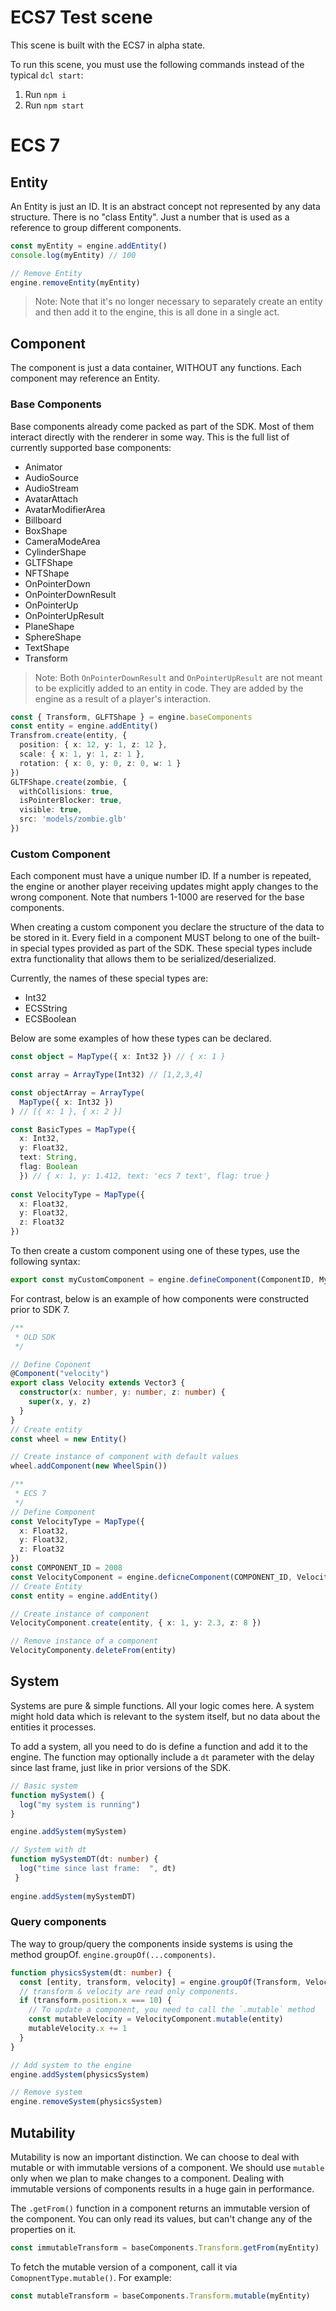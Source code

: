 # ECS7 Test scene

This scene is built with the ECS7 in alpha state.

To run this scene, you must use the following commands instead of the typical `dcl start`:

1. Run `npm i`
2. Run `npm start`


# ECS 7

## Entity

An Entity is just an ID. It is an abstract concept not represented by any data structure. There is no "class Entity". Just a number that is used as a reference to group different components.

```ts
const myEntity = engine.addEntity()
console.log(myEntity) // 100

// Remove Entity
engine.removeEntity(myEntity)
```

> Note: Note that it's no longer necessary to separately create an entity and then add it to the engine, this is all done in a single act.

## Component

The component is just a data container, WITHOUT any functions.
Each component may reference an Entity.

### Base Components

Base components already come packed as part of the SDK. Most of them interact directly with the renderer in some way. This is the full list of currently supported base components:

- Animator
- AudioSource
- AudioStream
- AvatarAttach
- AvatarModifierArea
- Billboard
- BoxShape
- CameraModeArea
- CylinderShape
- GLTFShape
- NFTShape
- OnPointerDown
- OnPointerDownResult
- OnPointerUp
- OnPointerUpResult
- PlaneShape
- SphereShape
- TextShape
- Transform

> Note: Both `OnPointerDownResult` and `OnPointerUpResult` are not meant to be explicitly added to an entity in code. They are added by the engine as a result of a player's interaction.


```ts
const { Transform, GLFTShape } = engine.baseComponents
const entity = engine.addEntity()
Transfrom.create(entity, {
  position: { x: 12, y: 1, z: 12 },
  scale: { x: 1, y: 1, z: 1 },
  rotation: { x: 0, y: 0, z: 0, w: 1 }
})
GLTFShape.create(zombie, {
  withCollisions: true,
  isPointerBlocker: true,
  visible: true,
  src: 'models/zombie.glb'
})
```


### Custom Component

Each component must have a unique number ID. If a number is repeated, the engine or another player receiving updates might apply changes to the wrong component. Note that numbers 1-1000 are reserved for the base components.

When creating a custom component you declare the structure of the data to be stored in it. Every field in a component MUST belong to one of the built-in special types provided as part of the SDK. These special types include extra functionality that allows them to be serialized/deserialized.

Currently, the names of these special types are:

- Int32
- ECSString
- ECSBoolean

Below are some examples of how these types can be declared.

```ts
const object = MapType({ x: Int32 }) // { x: 1 }

const array = ArrayType(Int32) // [1,2,3,4]

const objectArray = ArrayType(
  MapType({ x: Int32 })
) // [{ x: 1 }, { x: 2 }]

const BasicTypes = MapType({
  x: Int32,
  y: Float32,
  text: String,
  flag: Boolean
  }) // { x: 1, y: 1.412, text: 'ecs 7 text', flag: true }
  
const VelocityType = MapType({
  x: Float32,
  y: Float32,
  z: Float32
})
```

To then create a custom component using one of these types, use the following syntax:

```ts
export const myCustomComponent = engine.defineComponent(ComponentID, MyDataType)
```



For contrast, below is an example of how components were constructed prior to SDK 7.

```ts
/**
 * OLD SDK
 */

// Define Coponent
@Component("velocity")
export class Velocity extends Vector3 {
  constructor(x: number, y: number, z: number) {
    super(x, y, z)
  }
}
// Create entity
const wheel = new Entity()

// Create instance of component with default values
wheel.addComponent(new WheelSpin())

/**
 * ECS 7
 */
// Define Component
const VelocityType = MapType({
  x: Float32,
  y: Float32,
  z: Float32
})
const COMPONENT_ID = 2008
const VelocityComponent = engine.deficneComponent(COMPONENT_ID, Velocity)
// Create Entity
const entity = engine.addEntity()

// Create instance of component
VelocityComponent.create(entity, { x: 1, y: 2.3, z: 8 })

// Remove instance of a component
VelocityComponenty.deleteFrom(entity)
```



## System

Systems are pure & simple functions.
All your logic comes here.
A system might hold data which is relevant to the system itself, but no data about the entities it processes.

To add a system, all you need to do is define a function and add it to the engine. The function may optionally include a `dt` parameter with the delay since last frame, just like in prior versions of the SDK.

```ts
// Basic system
function mySystem() {
  log("my system is running")
}

engine.addSystem(mySystem)

// System with dt
function mySystemDT(dt: number) {
  log("time since last frame:  ", dt)
 }
 
engine.addSystem(mySystemDT)
```


### Query components

The way to group/query the components inside systems is using the method groupOf.
`engine.groupOf(...components)`.


```ts
function physicsSystem(dt: number) {
  const [entity, transform, velocity] = engine.groupOf(Transform, Velociy)
  // transform & velocity are read only components.
  if (transform.position.x === 10) {
    // To update a component, you need to call the `.mutable` method
    const mutableVelocity = VelocityComponent.mutable(entity)
    mutableVelocity.x += 1
  }
}

// Add system to the engine
engine.addSystem(physicsSystem)

// Remove system
engine.removeSystem(physicsSystem)
```

## Mutability

Mutability is now an important distinction. We can choose to deal with mutable or with immutable versions of a component. We should use `mutable` only when we plan to make changes to a component. Dealing with immutable versions of components results in a huge gain in performance.

The `.getFrom()` function in a component returns an immutable version of the component. You can only read its values, but can't change any of the properties on it.

```ts
const immutableTransform = baseComponents.Transform.getFrom(myEntity)
```

To fetch the mutable version of a component, call it via `ComopnentType.mutable()`. For example:

```ts
const mutableTransform = baseComponents.Transform.mutable(myEntity)
```



